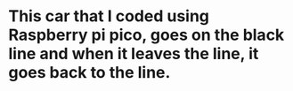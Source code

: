 # This car that I coded using Raspberry pi pico, goes on the black line and when it leaves the line, it goes back to the line.
